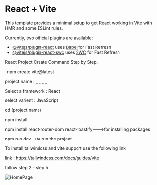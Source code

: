 # React + Vite

This template provides a minimal setup to get React working in Vite with HMR and some ESLint rules.

Currently, two official plugins are available:

- [@vitejs/plugin-react](https://github.com/vitejs/vite-plugin-react/blob/main/packages/plugin-react/README.md) uses [Babel](https://babeljs.io/) for Fast Refresh
- [@vitejs/plugin-react-swc](https://github.com/vitejs/vite-plugin-react-swc) uses [SWC](https://swc.rs/) for Fast Refresh

React Project Create Command Step by Step.

-npm create vite@latest

project name : _ _ _ _

Select a framework : React

select varient : JavaScript

cd (project name)

npm install

 npm install react-router-dom react-toastify--->for installing packages

npm run dev-->to run the project

To install tailwindcss and vite support use the following link

link : https://tailwindcss.com/docs/guides/vite

follow step 2 - step 5

![HomePage](https://github.com/user-attachments/assets/5334bbbe-f76a-48ff-91a6-bc24646d6b90)

